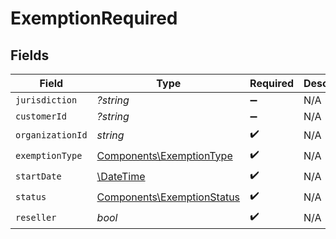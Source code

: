 # ExemptionRequired


## Fields

| Field                                                                    | Type                                                                     | Required                                                                 | Description                                                              |
| ------------------------------------------------------------------------ | ------------------------------------------------------------------------ | ------------------------------------------------------------------------ | ------------------------------------------------------------------------ |
| `jurisdiction`                                                           | *?string*                                                                | :heavy_minus_sign:                                                       | N/A                                                                      |
| `customerId`                                                             | *?string*                                                                | :heavy_minus_sign:                                                       | N/A                                                                      |
| `organizationId`                                                         | *string*                                                                 | :heavy_check_mark:                                                       | N/A                                                                      |
| `exemptionType`                                                          | [Components\ExemptionType](../../Models/Components/ExemptionType.md)     | :heavy_check_mark:                                                       | N/A                                                                      |
| `startDate`                                                              | [\DateTime](https://www.php.net/manual/en/class.datetime.php)            | :heavy_check_mark:                                                       | N/A                                                                      |
| `status`                                                                 | [Components\ExemptionStatus](../../Models/Components/ExemptionStatus.md) | :heavy_check_mark:                                                       | N/A                                                                      |
| `reseller`                                                               | *bool*                                                                   | :heavy_check_mark:                                                       | N/A                                                                      |